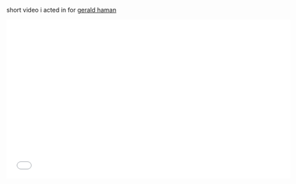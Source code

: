 short video i acted in for [gerald haman](/clients#geraldHaman)

<iframe width="660" height="371" src="//youtube.com/embed/3mkvvZc3twY" frameborder="0" allowfullscreen=""></iframe>